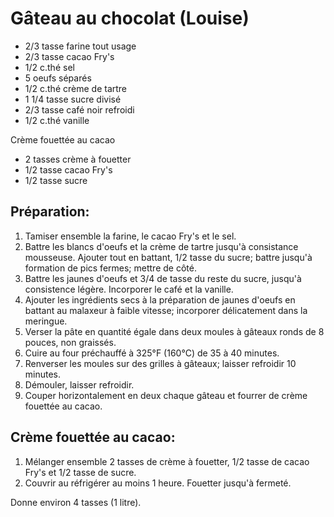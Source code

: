 # Gâteau au chocolat (Louise)

- 2/3 tasse farine tout usage
- 2/3 tasse cacao Fry's
- 1/2 c.thé sel
- 5 oeufs séparés
- 1/2 c.thé crème de tartre
- 1 1/4 tasse sucre divisé
- 2/3 tasse café noir refroidi
- 1/2 c.thé vanille

Crème fouettée au cacao

- 2 tasses crème à fouetter
- 1/2 tasse cacao Fry's
- 1/2 tasse sucre

## Préparation:

1. Tamiser ensemble la farine, le cacao Fry's et le sel.
2. Battre les blancs d'oeufs et la crème de tartre jusqu'à consistance mousseuse. Ajouter tout en battant, 1/2 tasse du sucre; battre jusqu'à formation de pics fermes; mettre de côté.
3. Battre les jaunes d'oeufs et 3/4 de tasse du reste du sucre, jusqu'à consistence légère. Incorporer le café et la vanille.
4. Ajouter les ingrédients secs à la préparation de jaunes d'oeufs en battant au malaxeur à faible vitesse; incorporer délicatement dans la meringue.
5. Verser la pâte en quantité égale dans deux moules à gâteaux ronds de 8 pouces, non graissés.
6. Cuire au four préchauffé à 325°F (160°C) de 35 à 40 minutes.
7. Renverser les moules sur des grilles à gâteaux; laisser refroidir 10 minutes.
8. Démouler, laisser refroidir.
9. Couper horizontalement en deux chaque gâteau et fourrer de crème fouettée au cacao.

## Crème fouettée au cacao:

1. Mélanger ensemble 2 tasses de crème à fouetter, 1/2 tasse de cacao Fry's et 1/2 tasse de sucre. 
2. Couvrir au réfrigérer au moins 1 heure. Fouetter jusqu'à fermeté. 
 
Donne environ 4 tasses (1 litre).
